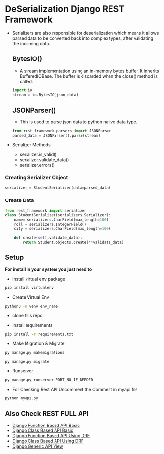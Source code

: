 # DeSerialization Django REST Framework

- Serializers are also responsible for deserialization which means it allows parsed data to be converted back into complex types, after validating the incoming data.

  ## BytesIO()

  - A stream implementation using an in-memory bytes buffer. It inherits BufferedIOBase. The buffer is discarded when the close() method is called.

  ```python
  import io
  stream = io.BytesIO(json_data)
  ```

  ## JSONParser()

  - This is used to parse json data to python native data type.

  ```python
  from rest_framework.parsers import JSONParser
  parsed_data = JSONParser().parse(stream)
  ```

- Serializer Methods

  - serializer.is_valid()
  - serializer.validate_data()
  - serializer.errors()

### Creating Serializer Object

```python
serializer = StudentSerializer(data=parsed_data)
```

### Create Data

```python
from rest_framework import serializer
class StudentSerializer(serializers.Serializer):
    name= serializers.CharField(max_length=100)
    roll = serializers.IntegerField()
    city = serializers.CharField(max_length=100)

    def create(self,validate_data):
        return Student.objects.create(**validate_data)
```

## Setup

**For install in your system you just need to**

- install virtual env package

```sh
pip install virtualenv
```

- Create Virtual Env

```sh
python3 -m venv env_name
```

- clone this repo

- Install requirements

```sh
pip install -r requirements.txt
```

- Make Migration & Migrate

```sh
py manage.py makemigrations

py manage.py migrate
```

- Runserver

```sh
py manage.py runserver PORT_NO_IF_NEEDED
```

- For Checking Rest API Uncomment the Comment in myapi file

```sh
python myapi.py
```

## Also Check REST FULL API

- [Django Function Based API Basic](https://github.com/CodeIntelli/DJANGO-RESTFULL-API_FBV)
- [Django Class Based API Basic](https://github.com/CodeIntelli/DJANGO-RESTFULL-API_CBV)
- [Django Function Based API Using DRF](https://github.com/CodeIntelli/Django-Rest/tree/main/5.%20Function%20Based%20API%20View)
- [Django Class Based API Using DRF](https://github.com/CodeIntelli/Django-Rest/tree/main/6.%20Class%20Based%20API%20View)
- [Django Generic API View](https://github.com/CodeIntelli/Django-Rest/tree/main/7.%20Generic%20%20API%20View)
